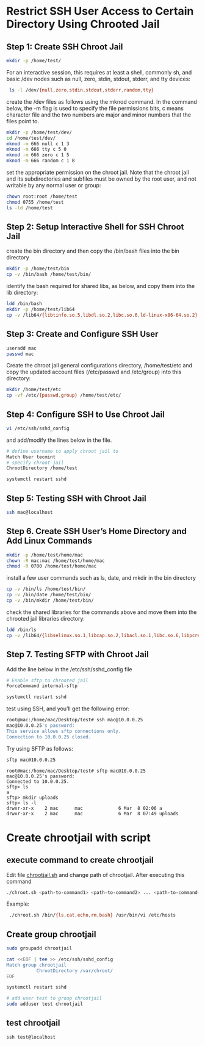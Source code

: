 # Restrict SSH User Access to Certain Directory Using Chrooted Jail
## Step 1: Create SSH Chroot Jail
```sh
mkdir -p /home/test/
```
For an interactive session, this requires at least a shell, commonly sh, and basic /dev nodes such as null, zero, stdin, stdout, stderr, and tty devices:
```sh
 ls -l /dev/{null,zero,stdin,stdout,stderr,random,tty}
```
create the /dev files as follows using the mknod command. In the command below, the -m flag is used to specify the file permissions bits, c means character file and the two numbers are major and minor numbers that the files point to.

```sh
mkdir -p /home/test/dev/  
cd /home/test/dev/
mknod -m 666 null c 1 3
mknod -m 666 tty c 5 0
mknod -m 666 zero c 1 5
mknod -m 666 random c 1 8
```
set the appropriate permission on the chroot jail. Note that the chroot jail and its subdirectories and subfiles must be owned by the root user, and not writable by any normal user or group:
```sh
chown root:root /home/test
chmod 0755 /home/test
ls -ld /home/test
```
## Step 2: Setup Interactive Shell for SSH Chroot Jail
create the bin directory and then copy the /bin/bash files into the bin directory
```bash
mkdir -p /home/test/bin
cp -v /bin/bash /home/test/bin/
```
identify the bash required for shared libs, as below, and copy them into the lib directory:

```sh
ldd /bin/bash
mkdir -p /home/test/lib64
cp -v /lib64/{libtinfo.so.5,libdl.so.2,libc.so.6,ld-linux-x86-64.so.2} /home/test/lib64/
```


## Step 3: Create and Configure SSH User
```sh
useradd mac
passwd mac
```
Create the chroot jail general configurations directory, /home/test/etc and copy the updated account files (/etc/passwd and /etc/group) into this directory:
```sh
mkdir /home/test/etc
cp -vf /etc/{passwd,group} /home/test/etc/
```
## Step 4: Configure SSH to Use Chroot Jail
```sh
vi /etc/ssh/sshd_config
```
and add/modify the lines below in the file.

```sh
# define username to apply chroot jail to
Match User tecmint
# specify chroot jail
ChrootDirectory /home/test
```
```sh
systemctl restart sshd
```

## Step 5: Testing SSH with Chroot Jail
```sh
ssh mac@localhost
```

## Step 6. Create SSH User’s Home Directory and Add Linux Commands
```sh
mkdir -p /home/test/home/mac
chown -R mac:mac /home/test/home/mac
chmod -R 0700 /home/test/home/mac
```
install a few user commands such as ls, date, and mkdir in the bin directory
```sh
cp -v /bin/ls /home/test/bin/
cp -v /bin/date /home/test/bin/
cp -v /bin/mkdir /home/test/bin/
```
check the shared libraries for the commands above and move them into the chrooted jail libraries directory:
```sh
ldd /bin/ls
cp -v /lib64/{libselinux.so.1,libcap.so.2,libacl.so.1,libc.so.6,libpcre.so.1,libdl.so.2,ld-linux-x86-64.so.2,libattr.so.1,libpthread.so.0} /home/test/lib64/
```
## Step 7. Testing SFTP with Chroot Jail
Add the line below in the /etc/ssh/sshd_config file
```sh
# Enable sftp to chrooted jail
ForceCommand internal-sftp
```
```sh
systemctl restart sshd
```
test using SSH, and you’ll get the following error:
```sh
root@mac:/home/mac/Desktop/test# ssh mac@10.0.0.25
mac@10.0.0.25's password: 
This service allows sftp connections only.
Connection to 10.0.0.25 closed.
```
Try using SFTP as follows:
```sh
sftp mac@10.0.0.25
```
```
root@mac:/home/mac/Desktop/test# sftp mac@10.0.0.25
mac@10.0.0.25's password: 
Connected to 10.0.0.25.
sftp> ls
a  
sftp> mkdir uploads
sftp> ls -l
drwxr-xr-x    2 mac      mac             6 Mar  8 02:06 a
drwxr-xr-x    2 mac      mac             6 Mar  8 07:49 uploads
```

# Create chrootjail with script
 ## execute command to create chrootjail
 Edit file [chrootjail.sh](https://github.com/luudinhmac/linux_scripts/blob/master/chrootjail/chrootjail.sh) and change path of chrootjail. After executing this command
```sh
./chroot.sh <path-to-command1> <path-to-command2> ... <path-to-command-n>
```
Example:
```sh
 ./chroot.sh /bin/{ls,cat,echo,rm,bash} /usr/bin/vi /etc/hosts
 ```
 ## Create group chrootjail
 ```sh
 sudo groupadd chrootjail
 ```
 ```sh
 cat <<EOF | tee >> /etc/ssh/sshd_config
 Match group chrootjail
            ChrootDirectory /var/chroot/
 EOF
 
systemctl restart sshd

# add user test to group chrootjail
sudo adduser test chrootjail
```
## test chrootjail
```
ssh test@localhost
```
